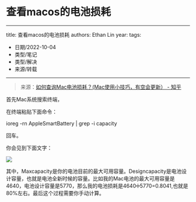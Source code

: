 # 查看macos的电池损耗


---
title: 查看macos的电池损耗
authors: Ethan Lin
year:
tags:
  - 日期/2022-10-04 
  - 类型/笔记 
  - 类型/解决 
  - 来源/转载 
---



> 来源：[如何查询Mac电池损耗？(Mac使用小技巧，有空会更新） - 知乎](https://zhuanlan.zhihu.com/p/261725163)

首先Mac系统搜索终端，

在终端粘贴下面命令：

ioreg -rn AppleSmartBattery | grep -i capacity

回车。

你会见到下面文字：

![](https://pic4.zhimg.com/80/v2-c40c89197778ac0d6d7f25bafdfe105b_1440w.webp)

其中，Maxcapacity是你的电池目前的最大可用容量。Designcapacity是电池设计容量，也就是电池全新时候的容量。比如我的Mac电池的最大可用容量是4640，电池设计容量是5770，那么我的电池损耗是4640➗5770=0.8041,也就是80%左右。最后这个过程需要你手动计算。